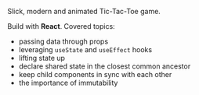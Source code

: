 Slick, modern and animated Tic-Tac-Toe game.

Build with **React**. Covered topics:
- passing data through props
- leveraging `useState` and `useEffect` hooks
- lifting state up
- declare shared state in the closest common ancestor
- keep child components in sync with each other
- the importance of immutability